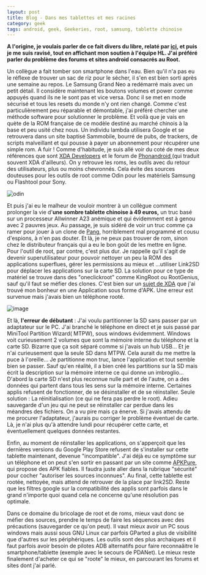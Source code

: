 ```yaml
---
layout: post
title: Blog - Dans mes tablettes et mes racines
category: geek
tags: android, geek, Geekeries, root, samsung, tablette chinoise
---
```

**A l'origine, je voulais parler de ce fait divers du libre, relaté par <a href="https://yeuxdelibad.net/Blog/index.php?d=2016/08/30/22/09/12-gagner-de-largent-facilement-avec-le-logiciel-libre">ici,</a> et puis je me suis ravisé, tout en affichant mon soutien à l'équipe HL. J'ai préféré parler du problème des forums et sites android consacrés au Root.**

Un collègue a fait tomber son smartphone dans l'eau. Bien qu'il n'a pas eu le réflexe de trouver un sac de riz pour le sécher, il s'en est bien sorti après une semaine au repos. Le Samsung Grand Neo a redémarré mais avec un petit détail. Il considère maintenant les boutons volumes et power comme appuyés quand ils ne le sont pas et vice versa. Donc il se met en mode sécurisé et tous les resets du monde n'y ont rien changé. Comme c'est particulièrement peu réparable et démontable, j'ai préféré chercher une méthode software pour solutionner le problème. Et voilà que je vais en quète de la ROM française de ce modèle destiné au marché chinois à la base et peu usité chez nous. Un individu lambda utilisera Google et se retrouvera dans un site baptisé Sammobile, bourré de pubs, de trackers, de scripts malveillant et qui pousse à payer un abonnement pour récupérer une simple rom. A fuir ! Comme d'habitude, je suis allé voir du coté de mes deux références que sont <a href="http://www.xda-developers.com/">XDA Developers</a> et le forum de <a href="http://www.phonandroid.com/forum/">Phonandroid </a>(qui traduit souvent XDA d'ailleurs). On y retrouve les roms, les outils avec du retour des utilisateurs, plus ou moins chevronnés. Cela évite des sources douteuses pour les outils de root comme Odin pour les matériels Samsung ou Flashtool pour Sony.

![odin](https://filedn.eu/llqi9IBxlYouGRXYG2xlROb/img/2016/odin.jpg)

Et puis j'ai eu le malheur de vouloir montrer à un collègue comment prolonger la vie d'**une sombre tablette chinoise à 49 euros,** un truc basé sur un processeur Allwinner A23 anémique et qui évidemment est à genou avec 2 pauvres jeux. Au passage, je suis sidéré de voir un truc comme ça ramer pour jouer à un clone de <a href="https://fr.wikipedia.org/wiki/Pang">Pang</a>, horriblement mal programmé et cousu d'espions, à n'en pas douter. Et là, je ne peux pas trouver de rom, sinon chez le distributeur français qui a eu le bon goût de les mettre en ligne. Pour l'outil de root, par contre, c'est plus dur. Je rappelle qu'il s'agit de devenir superutilisateur pour pouvoir nettoyer un peu la ROM des applications superflues, gérer les permissions au mieux et ...utiliser Link2SD pour déplacer les applications sur la carte SD. La solution pour ce type de matériel se trouve dans des "oneclickroot" comme KingRoot ou RootGenius, sauf qu'il faut se méfier des clones. C'est bien sur un <a href="http://forum.xda-developers.com/android/apps-games/one-click-root-tool-android-2-x-5-0-t3107461">sujet de XDA</a> que j'ai trouvé mon bonheur en une Application sous forme d'APK. Une erreur est survenue mais j'avais bien un téléphone rooté.

![image](https://filedn.eu/llqi9IBxlYouGRXYG2xlROb/img/2016/danew.jpg)

Et là, **l'erreur de débutant** : J'ai voulu partitionner la SD sans passer par un adaptateur sur le PC. J'ai branché le téléphone en direct et je suis passé par MiniTool Partition Wizard( MTPW), sous windows évidemment. Windows voit curieusement 2 volumes que sont la mémoire interne du téléphone et la carte SD. Bizarre que ça soit séparé comme si j'avais un hub USB... Et je n'ai curieusement que la seule SD dans MTPW. Cela aurait du me mettre la puce à l'oreille... Je partitionne mon truc, lance l'application et tout semble bien se passer. Sauf qu'en réalité, il a bien créé les partitions sur la SD mais écrit la description sur la mémoire interne ce qui donne un imbroglio... D'abord la carte SD n'est plus reconnue nulle part et de l'autre, on a des données qui partent dans tous les sens sur la mémoire interne. Certaines applis refusent de fonctionner, de se désinstaller et de se réinstaller. Seule solution : La réinitialisation (ce qui ne fera pas perdre le root). Adieu sauvegarde d'un jeu qui ne peut se réinstaller car perdue dans les méandres des fichiers. On a vu pire mais ça énerve. Si j'avais attendu de me procurer l'adaptateur, j'aurais pu corriger le problème éventuel de carte. Là, je n'ai plus qu'à attendre lundi pour récupérer cette carte, et éventuellement quelques données restantes.

Enfin, au moment de réinstaller les applications, on s'apperçoit que les dernières versions du Google Play Store refusent de s'installer sur cette tablette maintenant, devenue "incompatible". J'ai déjà eu ce symptôme sur un téléphone et on peut s'en sortir en passant par un site comme <a href="https://apkpure.com/">APKPure</a>, qui propose des APK fiables. Il faudra juste aller dans la rubrique "sécurité" pour cocher "autoriser les sources inconnues". Au final, cette tablette est rootée, nettoyée, mais attend de retrouver de la place par link2SD. Reste que les filtres google sur la compatibilité des applis sont parfois dans le grand n'importe quoi quand cela ne concerne qu'une résolution pas optimale.

Dans ce domaine du bricolage de root et de roms, mieux vaut donc se méfier des sources, prendre le temps de faire les séquences avec des précautions (sauvegarder ce qu'on peut). Il vaut mieux avoir un PC sous windows mais aussi sous GNU Linux car parfois GParted a plus de visibilité que d'autres sur les périphériques. Les outils sont des plus archaiques et il faut parfois avoir besoin de pilotes ADB alternatifs pour faire reconnaâitre le smartphone/tablette (exemple avec le secours de PDANet). Le mieux reste finalement d'acheter ce qui se "roote" le mieux, en parcourant les forums et sites dont j'ai parlé.

